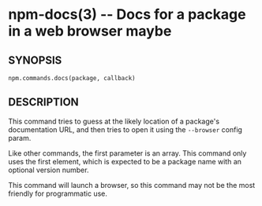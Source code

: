 npm-docs(3) -- Docs for a package in a web browser maybe
========================================================








<extoc></extoc>

## SYNOPSIS

    npm.commands.docs(package, callback)

## DESCRIPTION

This command tries to guess at the likely location of a package's
documentation URL, and then tries to open it using the `--browser`
config param.

Like other commands, the first parameter is an array. This command only
uses the first element, which is expected to be a package name with an
optional version number.

This command will launch a browser, so this command may not be the most
friendly for programmatic use.
